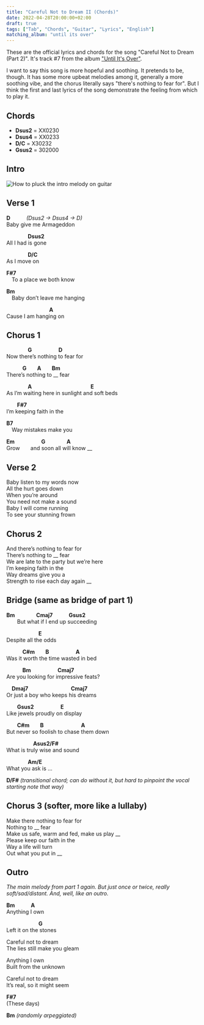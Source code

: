```yaml
---
title: "Careful Not to Dream II (Chords)"
date: 2022-04-28T20:00:00+02:00
draft: true
tags: ["Tab", "Chords", "Guitar", "Lyrics", "English"]
matching_album: "until its over"
---
```


These are the official lyrics and chords for the song "Careful Not to Dream (Part 2)". It's track #7 from the album ["Until It's Over"](/albums/until-its-over).

I want to say this song is more hopeful and soothing. It pretends to be, though. It has some more upbeat melodies among it, generally a more soothing vibe, and the chorus literally says "there's nothing to fear for". But I think the first and last lyrics of the song demonstrate the feeling from which to play it.

## Chords
* **Dsus2** = XX0230
* **Dsus4** = XX0233
* **D/C** = X30232
* **Gsus2** = 302000

## Intro
![How to pluck the intro melody on guitar](/tab_carefulnottodream_part2.png)

## Verse 1
**D**&emsp;&emsp;&emsp;_(Dsus2 -> Dsus4 -> D)_  
Baby give me Armageddon

&emsp;&emsp;&emsp;&emsp;**Dsus2**  
All I had is gone

&emsp;&emsp;&emsp;&emsp;**D/C**  
As I move on

**F#7**  
&emsp;To a place we both know

**Bm**  
&emsp;Baby don’t leave me hanging

&emsp;&emsp;&emsp;&emsp;&emsp;&emsp;&emsp;&emsp;**A**  
Cause I am hanging on

## Chorus 1
&emsp;&emsp;&emsp;&emsp;**G**&emsp;&emsp;&emsp;&emsp;&emsp;**D**  
Now there’s nothing to fear for

&emsp;&emsp;&emsp;**G**&emsp;&emsp;**A**&emsp;&emsp;**Bm**  
There’s nothing to __ fear

&emsp;&emsp;&emsp;&emsp;**A**&emsp;&emsp;&emsp;&emsp;&emsp;&emsp;&emsp;&emsp;&emsp;&emsp;&emsp;**E**  
As I’m waiting here in sunlight and soft beds 

&emsp;&emsp;**F#7**  
I’m keeping faith in the

**B7**  
&emsp;Way mistakes make you

**Em**&emsp;&emsp;&emsp;&emsp;&emsp;**G**&emsp;&emsp;&emsp;&emsp;**A**  
Grow&emsp;&emsp;and soon all will know __

## Verse 2
Baby listen to my words now  
All the hurt goes down  
When you’re around  
You need not make a sound   
Baby I will come running  
To see your stunning frown

## Chorus 2
And there’s nothing to fear for  
There’s nothing to __ fear  
We are late to the party but we’re here  
I’m keeping faith in the  
Way dreams give you a  
Strength to rise each day again __  

## Bridge (same as bridge of part 1)
**Bm**&emsp;&emsp;&emsp;&emsp;**Cmaj7**&emsp;&emsp;&emsp;**Gsus2**  
&emsp;&emsp;But what if I end up succeeding

&emsp;&emsp;&emsp;&emsp;&emsp;&emsp;**E**  
Despite all the odds

&emsp;&emsp;&emsp;**C#m**&emsp;&emsp;**B**&emsp;&emsp;&emsp;&emsp;&emsp;**A**  
Was it worth the time wasted in bed

&emsp;&emsp;&emsp;**Bm**&emsp;&emsp;&emsp;&emsp;&emsp;**Cmaj7**  
Are you looking for impressive feats?

&emsp;**Dmaj7**&emsp;&emsp;&emsp;&emsp;&emsp;&emsp;&emsp;&emsp;**Cmaj7**  
Or just a boy who keeps his dreams  

&emsp;&emsp;**Gsus2**&emsp;&emsp;&emsp;&emsp;&emsp;**E**  
Like jewels proudly on display  

&emsp;&emsp;**C#m**&emsp;&emsp;**B**&emsp;&emsp;&emsp;&emsp;&emsp;&emsp;&emsp;**A**  
But never so foolish to chase them down  

&emsp;&emsp;&emsp;&emsp;&emsp;**Asus2/F#**  
What is truly wise and sound  

&emsp;&emsp;&emsp;&emsp;**Am/E**  
What you ask is … 

**D/F#** 
_(transitional chord; can do without it, but hard to pinpoint the vocal starting note that way)_

## Chorus 3 (softer, more like a lullaby)
Make there nothing to fear for  
Nothing to __ fear  
Make us safe, warm and fed, make us play __  
Please keep our faith in the  
Way a life will turn   
Out what you put in __

## Outro
_The main melody from part 1 again. But just once or twice, really soft/sad/distant. And, well, like an outro._

**Bm**&emsp;&emsp;&emsp;**A**  
Anything I own  

&emsp;&emsp;&emsp;&emsp;&emsp;&emsp;**G**  
Left it on the stones

Careful not to dream  
The lies still make you gleam

Anything I own  
Built from the unknown

Careful not to dream  
It’s real, so it might seem

**F#7**  
(These days)

**Bm** _(randomly arpeggiated)_
